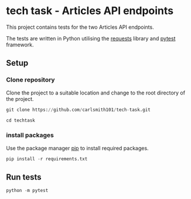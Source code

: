 # tech task - Articles API endpoints

This project contains tests for the two Articles API endpoints.

The tests are written in Python utilising the [requests](https://docs.python-requests.org) library and [pytest](https://docs.pytest.org/) framework. 

## Setup

### Clone repository

Clone the project to a suitable location and change to the root directory of the project. 

```python
git clone https://github.com/carlsmith101/tech-task.git

cd techtask
```

### install packages

Use the package manager [pip](https://pip.pypa.io/en/stable/) to install required packages.

```python
pip install -r requirements.txt
```

## Run tests

```python
python -m pytest
```
